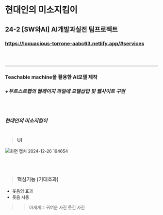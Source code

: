 # 현대인의 미소지킴이
## 24-2 [SW와AI] AI개발과실전 팀프로젝트
### https://loquacious-torrone-aabc63.netlify.app/#services
<br></br>

---
### Teachable machine을 활용한 AI모델 제작 
### _+부트스트랩의 웹페이지 파일에 모델삽입 및 웹사이트 구현_
<br></br>
### _현대인의 미소지킴이_</br></br>



> ### UI


![화면 캡처 2024-12-26 164654](https://github.com/user-attachments/assets/bfd69f0e-69d9-427a-922f-dfd25aa6f702)



</br>
</br>

> ### 핵심기능 (기대효과)
- 웃음의 효과
- 웃음 시동
>> 아재개그
>> 귀여운 사진
>> 웃긴 사진
</br>

>

